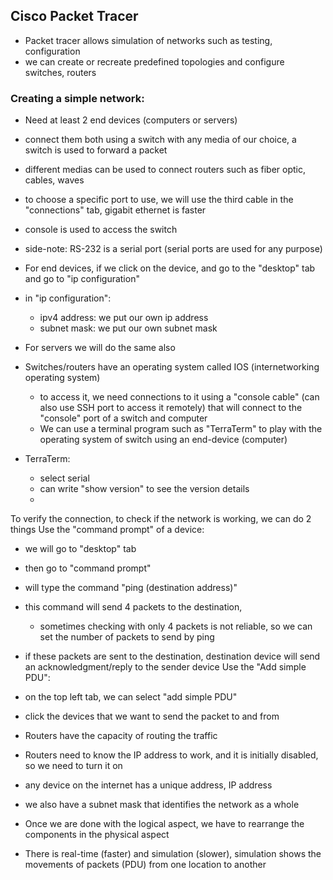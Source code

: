 ## Cisco Packet Tracer
- Packet tracer allows simulation of networks such as testing, configuration
- we can create or recreate predefined topologies and configure switches, routers
### Creating a simple network:
- Need at least 2 end devices (computers or servers)
- connect them both using a switch with any media of our choice, a switch is used to forward a packet
- different medias can be used to connect routers such as fiber optic, cables, waves

- to choose a specific port to use, we will use the third cable in the "connections" tab, gigabit ethernet is faster
- console is used to access the switch
- side-note: RS-232 is a serial port (serial ports are used for any purpose)

- For end devices, if we click on the device, and go to the "desktop" tab and go to "ip configuration"
- in "ip configuration":
	- ipv4 address: we put our own ip address
	- subnet mask: we put our own subnet mask
- For servers we will do the same also

- Switches/routers have an operating system called IOS (internetworking operating system)
	- to access it, we need connections to it using a "console cable" (can also use SSH port to access it remotely) that will connect to the "console" port of a switch and computer
	- We can use a terminal program such as "TerraTerm" to play with the operating system of switch using an end-device (computer)

- TerraTerm:
	- select serial
	- can write "show version" to see the version details
	- 

To verify the connection, to check if the network is working, we can do 2 things
Use the "command prompt" of a device:
- we will go to "desktop" tab
- then go to "command prompt"
- will type the command "ping (destination address)"
- this command will send 4 packets to the destination,
	- sometimes checking with only 4 packets is not reliable, so we can set the number of packets to send by ping
- if these packets are sent to the destination, destination device will send an acknowledgment/reply to the sender device
Use the "Add simple PDU":
- on the top left tab, we can select "add simple PDU"
- click the devices that we want to send the packet to and from

- Routers have the capacity of routing the traffic
- Routers need to know the IP address to work, and it is initially disabled, so we need to turn it on
- any device on the internet has a unique address, IP address
- we also have a subnet mask that identifies the network as a whole

- Once we are done with the logical aspect, we have to rearrange the components in the physical aspect

- There is real-time (faster) and simulation (slower), simulation shows the movements of packets (PDU) from one location to another